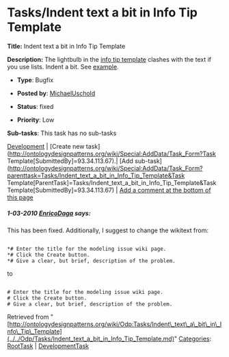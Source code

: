 #  Tasks/Indent text a bit in Info Tip Template


__Title:__ Indent text a bit in Info Tip Template


__Description:__ The lightbulb in the [info tip template](../../Template/Info_tip.md "Template:Info tip") clashes with the text if you use lists. Indent a bit. See  [example](../../Community/PostModelingIssue.md "Community:PostModelingIssue"). 


  





* __Type__: Bugfix
* __Posted by__: [MichaelUschold](../../User/MichaelUschold.md "User:MichaelUschold")
* __Status__: fixed


* __Priority__: Low




__Sub-tasks__:
This task has no sub-tasks




[Development](../../Odp/Development.md "Odp:Development") | [Create new task](http://ontologydesignpatterns.org/wiki/Special:AddData/Task_Form?Task Template[SubmittedBy]=93.34.113.67).| [Add sub-task](http://ontologydesignpatterns.org/wiki/Special:AddData/Task_Form?parenttask=Tasks/Indent_text_a_bit_in_Info_Tip_Template&Task Template[ParentTask]=Tasks/Indent_text_a_bit_in_Info_Tip_Template&Task Template[SubmittedBy]=93.34.113.67) | [Add a comment at the bottom of this page](../index.php@title=Odp%253AAdd_comment&target=Odp%253ATasks%252F../../Odp/Tasks/Indent_text_a_bit_in_Info_Tip_Template.md#New_comment "http://ontologydesignpatterns.org/wiki/index.php?title=Odp:Add_comment&target=Odp:Tasks/Indent_text_a_bit_in_Info_Tip_Template#New_comment")
#####  1-03-2010 [EnricoDaga](../../User/EnricoDaga.md "User:EnricoDaga") says:


This has been fixed.
Additionally, I suggest to change the wikitext from:




```

*# Enter the title for the modeling issue wiki page.
*# Click the Create button.
*# Give a clear, but brief, description of the problem. 

```

to




```

# Enter the title for the modeling issue wiki page.
# Click the Create button.
# Give a clear, but brief, description of the problem. 

```



Retrieved from "[http://ontologydesignpatterns.org/wiki/Odp:Tasks/Indent\_text\_a\_bit\_in\_Info\_Tip\_Template](../../Odp/Tasks/Indent_text_a_bit_in_Info_Tip_Template.md)"
 [Categories](http://ontologydesignpatterns.org/wiki/Special:Categories "Special:Categories"): [RootTask](../../Category/RootTask.md "Category:RootTask") | [DevelopmentTask](../../Category/DevelopmentTask.md "Category:DevelopmentTask")